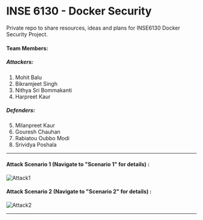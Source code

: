# INSE 6130 - Docker Security

Private repo to share resources, ideas and plans for INSE6130 Docker Security Project.

#### Team Members:

##### Attackers:

1. Mohit Balu 
2. Bikramjeet Singh
3. Nithya Sri Bommakanti
4. Harpreet Kaur

##### Defenders:

5. Milanpreet Kaur
6. Gouresh Chauhan
7. Rabiatou Oubbo Modi
8. Srividya Poshala

--------------------------------------

#### Attack Scenario 1 (Navigate to "Scenario 1" for details) :

![Attack1](https://user-images.githubusercontent.com/30471250/155872803-dde39599-1413-49c2-9a9c-818964e37d61.jpg)

#### Attack Scenario 2 (Navigate to "Scenario 2" for details) :

![Attack2](https://user-images.githubusercontent.com/30471250/158394824-8e08d380-17cd-4924-ba79-178240b9920b.jpg)

--------------------------------------

